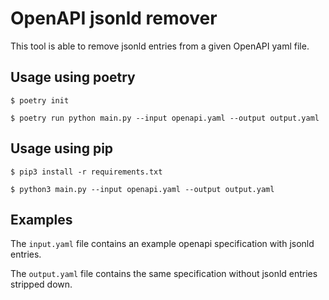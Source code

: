 # OpenAPI jsonld remover

This tool is able to remove jsonld entries from a given OpenAPI yaml file.

## Usage using poetry

```console
$ poetry init
```

```console
$ poetry run python main.py --input openapi.yaml --output output.yaml
```

## Usage using pip

```console
$ pip3 install -r requirements.txt
```

```console
$ python3 main.py --input openapi.yaml --output output.yaml
```

## Examples

The `input.yaml` file contains an example openapi specification with jsonld entries.

The `output.yaml` file contains the same specification without jsonld entries stripped down.